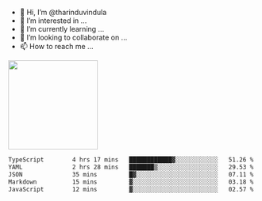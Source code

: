 - 👋 Hi, I’m @tharinduvindula
- 👀 I’m interested in ...
- 🌱 I’m currently learning ...
- 💞️ I’m looking to collaborate on ...
- 📫 How to reach me ...

<!---
tharinduvindula/tharinduvindula is a ✨ special ✨ repository because its `README.md` (this file) appears on your GitHub profile.
You can click the Preview link to take a look at your changes.
--->

<img height="180em" src="https://github-readme-stats.vercel.app/api?username=tharinduvindula&show_icons=true&hide_border=false&&count_private=true&include_all_commits=true" />


<!--START_SECTION:waka-->

```txt
TypeScript        4 hrs 17 mins   ████████████▓░░░░░░░░░░░░   51.26 %
YAML              2 hrs 28 mins   ███████▒░░░░░░░░░░░░░░░░░   29.53 %
JSON              35 mins         █▓░░░░░░░░░░░░░░░░░░░░░░░   07.11 %
Markdown          15 mins         ▓░░░░░░░░░░░░░░░░░░░░░░░░   03.18 %
JavaScript        12 mins         ▓░░░░░░░░░░░░░░░░░░░░░░░░   02.57 %
```

<!--END_SECTION:waka-->
